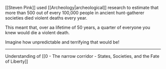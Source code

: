 [[Steven Pink]] used [[Archeology|archeological]] research to estimate that more than 500 out of every 100,000 people in ancient hunt-gatherer societies died violent deaths every year.

This meant that, over aa lifetime of 50 years, a quarter of everyone you knew would die a violent death.

Imagine how unpredictable and terrifying that would be!

---

Understanding of [[0 - The narrow corridor - States, Societies, and the Fate of Liberty]]
